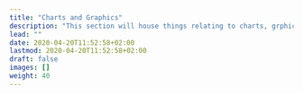 ```yaml
---
title: "Charts and Graphics"
description: "This section will house things relating to charts, grphics, and working with multimedia in R"
lead: ""
date: 2020-04-20T11:52:58+02:00
lastmod: 2020-04-20T11:52:58+02:00
draft: false
images: []
weight: 40
---
```

